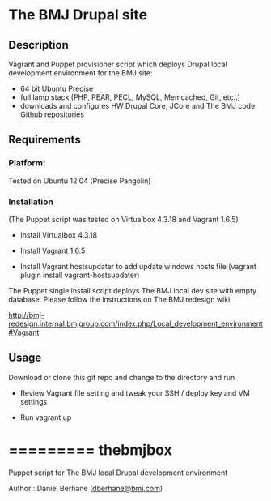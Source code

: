 # The BMJ Drupal site 

## Description

Vagrant and Puppet provisioner script which deploys Drupal local development environment for the BMJ site:

 - 64 bit Ubuntu Precise
 - full lamp stack (PHP, PEAR, PECL, MySQL, Memcached, Git, etc..)
 - downloads and configures HW Drupal Core, JCore and The BMJ code Github repositories

## Requirements

### Platform:
Tested on Ubuntu 12.04 (Precise Pangolin)

### Installation 

(The Puppet script was tested on Virtualbox 4.3.18 and Vagrant 1.6.5)

- Install Virtualbox 4.3.18 

- Install Vagrant 1.6.5 

- Install Vagrant hostsupdater to add update windows hosts file (vagrant plugin install vagrant-hostsupdater)

The Puppet single install script deploys The BMJ local dev site with empty database. Please follow the instructions on The BMJ redesign wiki

  http://bmj-redesign.internal.bmjgroup.com/index.php/Local_development_environment#Vagrant
  
## Usage

Download or clone this git repo and change to the directory and run

- Review Vagrant file setting and tweak your SSH / deploy key and VM settings

- Run vagrant up

=========
thebmjbox
=========

Puppet script for The BMJ local Drupal development environment

Author:: Daniel Berhane (<dberhane@bmj.com>)